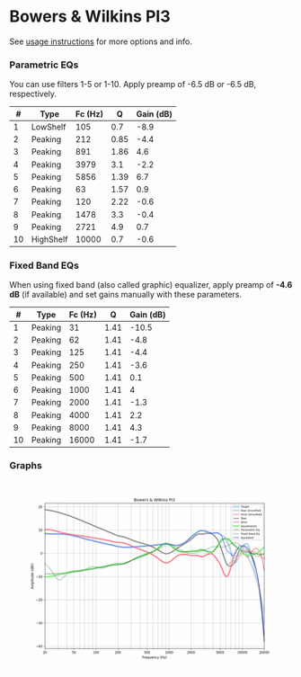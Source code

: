 # Bowers & Wilkins PI3
See [usage instructions](https://github.com/jaakkopasanen/AutoEq#usage) for more options and info.

### Parametric EQs
You can use filters 1-5 or 1-10. Apply preamp of -6.5 dB or -6.5 dB, respectively.

|   # | Type      |   Fc (Hz) |    Q |   Gain (dB) |
|-----|-----------|-----------|------|-------------|
|   1 | LowShelf  |       105 | 0.7  |        -8.9 |
|   2 | Peaking   |       212 | 0.85 |        -4.4 |
|   3 | Peaking   |       891 | 1.86 |         4.6 |
|   4 | Peaking   |      3979 | 3.1  |        -2.2 |
|   5 | Peaking   |      5856 | 1.39 |         6.7 |
|   6 | Peaking   |        63 | 1.57 |         0.9 |
|   7 | Peaking   |       120 | 2.22 |        -0.6 |
|   8 | Peaking   |      1478 | 3.3  |        -0.4 |
|   9 | Peaking   |      2721 | 4.9  |         0.7 |
|  10 | HighShelf |     10000 | 0.7  |        -0.6 |

### Fixed Band EQs
When using fixed band (also called graphic) equalizer, apply preamp of **-4.6 dB** (if available) and set gains manually with these parameters.

|   # | Type    |   Fc (Hz) |    Q |   Gain (dB) |
|-----|---------|-----------|------|-------------|
|   1 | Peaking |        31 | 1.41 |       -10.5 |
|   2 | Peaking |        62 | 1.41 |        -4.8 |
|   3 | Peaking |       125 | 1.41 |        -4.4 |
|   4 | Peaking |       250 | 1.41 |        -3.6 |
|   5 | Peaking |       500 | 1.41 |         0.1 |
|   6 | Peaking |      1000 | 1.41 |         4   |
|   7 | Peaking |      2000 | 1.41 |        -1.3 |
|   8 | Peaking |      4000 | 1.41 |         2.2 |
|   9 | Peaking |      8000 | 1.41 |         4.3 |
|  10 | Peaking |     16000 | 1.41 |        -1.7 |

### Graphs
![](./Bowers%20&%20Wilkins%20PI3.png)
